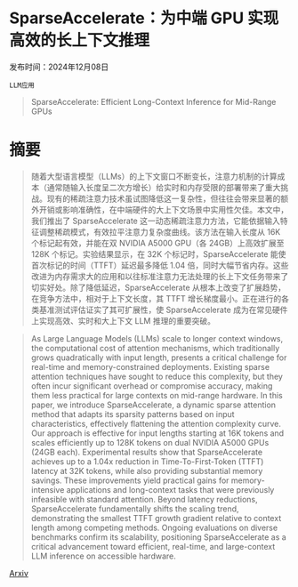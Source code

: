 # SparseAccelerate：为中端 GPU 实现高效的长上下文推理

发布时间：2024年12月08日

`LLM应用`

> SparseAccelerate: Efficient Long-Context Inference for Mid-Range GPUs

# 摘要

> 随着大型语言模型（LLMs）的上下文窗口不断变长，注意力机制的计算成本（通常随输入长度呈二次方增长）给实时和内存受限的部署带来了重大挑战。现有的稀疏注意力技术虽试图降低这一复杂性，但往往会带来显著的额外开销或影响准确性，在中端硬件的大上下文场景中实用性欠佳。本文中，我们推出了 SparseAccelerate 这一动态稀疏注意力方法，它能依据输入特征调整稀疏模式，有效拉平注意力复杂度曲线。该方法在输入长度从 16K 个标记起有效，并能在双 NVIDIA A5000 GPU（各 24GB）上高效扩展至 128K 个标记。实验结果显示，在 32K 个标记时，SparseAccelerate 能使首次标记的时间（TTFT）延迟最多降低 1.04 倍，同时大幅节省内存。这些改进为内存需求大的应用和以往标准注意力无法处理的长上下文任务带来了切实好处。除了降低延迟，SparseAccelerate 从根本上改变了扩展趋势，在竞争方法中，相对于上下文长度，其 TTFT 增长梯度最小。正在进行的各类基准测试评估证实了其可扩展性，使 SparseAccelerate 成为在常见硬件上实现高效、实时和大上下文 LLM 推理的重要突破。

> As Large Language Models (LLMs) scale to longer context windows, the computational cost of attention mechanisms, which traditionally grows quadratically with input length, presents a critical challenge for real-time and memory-constrained deployments. Existing sparse attention techniques have sought to reduce this complexity, but they often incur significant overhead or compromise accuracy, making them less practical for large contexts on mid-range hardware. In this paper, we introduce SparseAccelerate, a dynamic sparse attention method that adapts its sparsity patterns based on input characteristics, effectively flattening the attention complexity curve. Our approach is effective for input lengths starting at 16K tokens and scales efficiently up to 128K tokens on dual NVIDIA A5000 GPUs (24GB each). Experimental results show that SparseAccelerate achieves up to a 1.04x reduction in Time-To-First-Token (TTFT) latency at 32K tokens, while also providing substantial memory savings. These improvements yield practical gains for memory-intensive applications and long-context tasks that were previously infeasible with standard attention. Beyond latency reductions, SparseAccelerate fundamentally shifts the scaling trend, demonstrating the smallest TTFT growth gradient relative to context length among competing methods. Ongoing evaluations on diverse benchmarks confirm its scalability, positioning SparseAccelerate as a critical advancement toward efficient, real-time, and large-context LLM inference on accessible hardware.

[Arxiv](https://arxiv.org/abs/2412.06198)